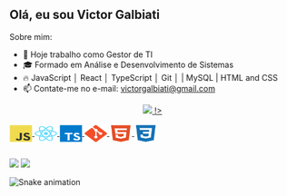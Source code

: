 ## Olá, eu sou Victor Galbiati

Sobre mim:

- 🔭 Hoje trabalho como Gestor de TI
- 🎓 Formado em Análise e Desenvolvimento de Sistemas
- 🔥  JavaScript │ React │ TypeScript │ Git │ | MySQL | HTML and CSS
- 📫 Contate-me no e-mail: victorgalbiati@gmail.com

<div align="center">
  <a href="https://github.com/victorgalbiati">
  <img height="180em" src="https://github-readme-stats.vercel.app/api?username=victorgalbiati&show_icons=true&theme=dark&include_all_commits=true&count_private=true"/>
  <!<img height="180em" src="https://github-readme-stats.vercel.app/api/top-langs/?username=victorgalbiati&layout=compact&langs_count=7&theme=dark"/>!>
</div>

  <div style="display: inline_block"><br>
  <img align="center" alt="Victor-Js" height="30" width="40" src="https://github.com/devicons/devicon/blob/master/icons/javascript/javascript-original.svg">
  <img align="center" alt="Victor-Nd" height="30" width="40" src="https://github.com/devicons/devicon/blob/master/icons/react/react-original.svg">
  <img align="center" alt="Victor-Nd" height="30" width="40" src="https://github.com/devicons/devicon/blob/master/icons/typescript/typescript-plain.svg">
  <img align="center" alt="Victor-Py" height="30" width="40" src="https://github.com/devicons/devicon/blob/master/icons/git/git-original.svg">
  <img align="center" alt="Victor-Ht" height="30" width="40" src="https://github.com/devicons/devicon/blob/master/icons/html5/html5-plain.svg">
  <img align="center" alt="Victor-Cs" height="30" width="40" src="https://github.com/devicons/devicon/blob/master/icons/css3/css3-plain.svg">
</div>
 
  ##
  
 <div>
  <a href = "mailto:victorgalbiati@gmail.com"><img src="https://img.shields.io/badge/-Gmail-%23333?style=for-the-badge&logo=gmail&logoColor=white" target="_blank"></a>
  <a href="https://www.linkedin.com/in/victorgalbiati/" target="_blank"><img src="https://img.shields.io/badge/-LinkedIn-%230077B5?style=for-the-badge&logo=linkedin&logoColor=white" target="_blank"></a> 
 </div>
  
![Snake animation](https://github.com/victorgalbiati/victorgalbiati/blob/output/github-contribution-grid-snake.svg)
